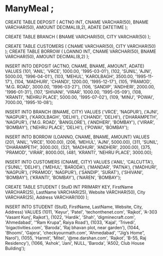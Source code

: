 # ManyMeal ;

CREATE TABLE DEPOSIT (
    ACTNO INT,
    CNAME VARCHAR(50),
    BNAME VARCHAR(50),
    AMOUNT DECIMAL(8,2),
    ADATE DATETIME
);

CREATE TABLE BRANCH (
    BNAME VARCHAR(50),
    CITY VARCHAR(50)
);

CREATE TABLE CUSTOMERS (
    CNAME VARCHAR(50),
    CITY VARCHAR(50)
);
CREATE TABLE BORROW (
    LOANNO INT,
    CNAME VARCHAR(50),
    BNAME VARCHAR(50),
    AMOUNT DECIMAL(8,2)
);


INSERT INTO DEPOSIT (ACTNO, CNAME, BNAME, AMOUNT, ADATE) VALUES
(101, 'ANIL', 'VRCE', 1000.00, '1995-03-01'),
(102, 'SUNIL', 'AJNI', 5000.00, '1996-04-01'),
(103, 'MEHUL', 'KAROLBAGH', 3500.00, '1995-11-17'),
(104, 'MADHURI', 'CHANDI', 1200.00, '1995-12-17'),
(105, 'PRAMOD', 'M.G. ROAD', 3000.00, '1996-03-27'),
(106, 'SANDIP', 'ANDHERI', 2000.00, '1996-01-31'),
(107, 'SHIVANI', 'VIRAR', 1000.00, '1995-05-09'),
(108, 'KRANTI', 'NEHRU PLACE', 5000.00, '1995-07-02'),
(109, 'MINU', 'POWAI', 7000.00, '1995-10-08');


INSERT INTO BRANCH (BNAME, CITY) VALUES
('VRCE', 'NAGPUR'),
('AJNI', 'NAGPUR'),
('KAROLBAGH', 'DELHI'),
('CHANDI', 'DELHI'),
('DHARAMPETH', 'NAGPUR'),
('M.G. ROAD', 'BANGLORE'),
('ANDHERI', 'BOMBAY'),
('VIRAR', 'BOMBAY'),
('NEHRU PLACE', 'DELHI'),
('POWAI', 'BOMBAY');


INSERT INTO BORROW (LOANNO, CNAME, BNAME, AMOUNT) VALUES
(201, 'ANIL', 'VRCE', 1000.00),
(206, 'MEHUL', 'AJNI', 5000.00),
(311, 'SUNIL', 'DHARAMPETH', 3000.00),
(321, 'MADHURI', 'ANDHERI', 2000.00),
(375, 'PRAMOD', 'VIRAR', 8000.00),
(481, 'KRANTI', 'NEHRU PLACE', 3000.00);


INSERT INTO CUSTOMERS (CNAME, CITY) VALUES
('ANIL', 'CALCUTTA'),
('SUNIL', 'DELHI'),
('MEHUL', 'BARODA'),
('MANDAR', 'PATNA'),
('MADHURI', 'NAGPUR'),
('PRAMOD', 'NAGPUR'),
('SANDIP', 'SURAT'),
('SHIVANI', 'BOMBAY'),
('KRANTI', 'BOMBAY'),
('NAREN', 'BOMBAY');



CREATE TABLE STUDENT (
    StuID INT PRIMARY KEY,
    FirstName VARCHAR(25),
    LastName VARCHAR(25),
    Website VARCHAR(50),
    City VARCHAR(25),
    Address VARCHAR(100)
);

INSERT INTO STUDENT (StuID, FirstName, LastName, Website, City, Address)
VALUES
(1011, 'Keyur', 'Patel', 'techonthenet.com', 'Rajkot', 'A-303 ‘Vasant Kunj’, Rajkot'),
(1022, 'Hardik', 'Shah', 'digminecraft.com', 'Ahmedabad', '“Ram Krupa”, Raiya Road'),
(1033, 'Kajal', 'Trivedi', 'bigactivities.com', 'Baroda', 'Raj bhavan plot, near garden'),
(1044, 'Bhoomi', 'Gajera', 'checkyourmath.com', 'Ahmedabad', '“Jig’s Home”, Narol'),
(1055, 'Harmit', 'Mitel', '@me.darshan.com', 'Rajkot', 'B-55, Raj Residency'),
(1066, 'Ashok', 'Jani', NULL, 'Baroda', 'A502, Club House Building');



